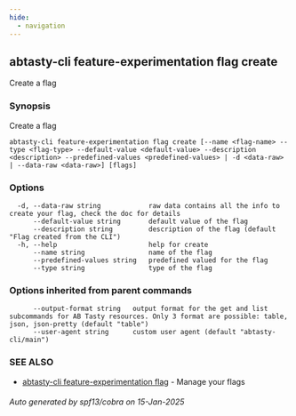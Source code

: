 ```yaml
---
hide:
  - navigation
---
```

## abtasty-cli feature-experimentation flag create

Create a flag

### Synopsis

Create a flag

```
abtasty-cli feature-experimentation flag create [--name <flag-name> --type <flag-type> --default-value <default-value> --description <description> --predefined-values <predefined-values> | -d <data-raw> | --data-raw <data-raw>] [flags]
```

### Options

```
  -d, --data-raw string            raw data contains all the info to create your flag, check the doc for details
      --default-value string       default value of the flag
      --description string         description of the flag (default "Flag created from the CLI")
  -h, --help                       help for create
      --name string                name of the flag
      --predefined-values string   predefined valued for the flag
      --type string                type of the flag
```

### Options inherited from parent commands

```
      --output-format string   output format for the get and list subcommands for AB Tasty resources. Only 3 format are possible: table, json, json-pretty (default "table")
      --user-agent string      custom user agent (default "abtasty-cli/main")
```

### SEE ALSO

* [abtasty-cli feature-experimentation flag](abtasty-cli_feature-experimentation_flag.md)	 - Manage your flags

###### Auto generated by spf13/cobra on 15-Jan-2025
